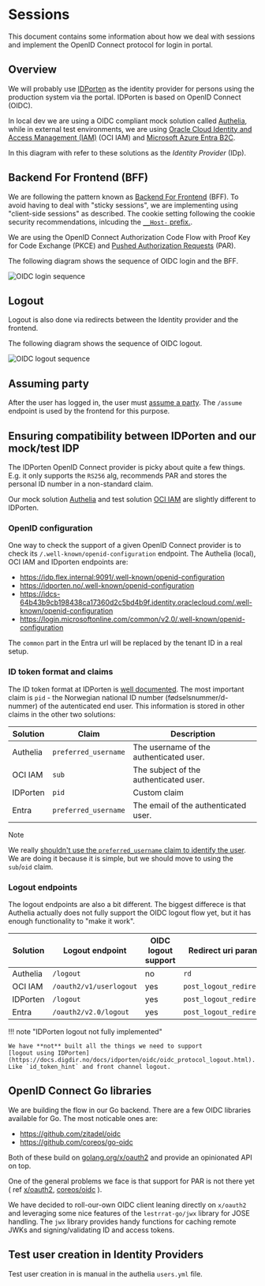 # Sessions

This document contains some information about how we deal with sessions and
implement the OpenID Connect protocol for login in portal.

## Overview

We will probably use
[IDPorten](https://docs.digdir.no/docs/idporten/oidc/oidc_auth_spa) as the
identity provider for persons using the production system via the portal.
IDPorten is based on OpenID Connect (OIDC).

In local dev we are using a OIDC compliant mock solution called
[Authelia](https://www.authelia.com/), while in external test environments, we
are using
[Oracle Cloud Identity and Access Management (IAM)](https://docs.oracle.com/en-us/iaas/Content/Identity/getstarted/identity-domains.htm)
(OCI IAM) and [Microsoft Azure Entra B2C](https://learn.microsoft.com/nb-no/entra/identity-platform/v2-protocols-oidc#fetch-the-openid-configuration-document).

In this diagram with refer to these solutions as the _Identity Provider_ (IDp).

## Backend For Frontend (BFF)

We are following the pattern known as
[Backend For Frontend](https://datatracker.ietf.org/doc/html/draft-ietf-oauth-browser-based-apps#name-backend-for-frontend-bff)
(BFF). To avoid having to deal with "sticky sessions", we are implementing using
"client-side sessions" as described. The cookie setting following the cookie
security recommendations, inlcuding the
[`__Host-` prefix.](https://datatracker.ietf.org/doc/html/draft-ietf-httpbis-rfc6265bis-19#name-the-__host-prefix).

We are using the OpenID Connect Authorization Code Flow with Proof Key for Code
Exchange (PKCE) and
[Pushed Authorization Requests](https://datatracker.ietf.org/doc/html/draft-ietf-oauth-par-06)
(PAR).

The following diagram shows the sequence of OIDC login and the BFF.

![OIDC login sequence](diagrams/oidc_login_sequence.png)

## Logout

Logout is also done via redirects between the Identity provider and the frontend.

The following diagram shows the sequence of OIDC logout.

![OIDC logout sequence](diagrams/oidc_logout_sequence.png)

## Assuming party

After the user has logged in, the user must
[assume a party](../docs/technical/auth.md#assuming-party). The `/assume`
endpoint is used by the frontend for this purpose.

## Ensuring compatibility between IDPorten and our mock/test IDP

The IDPorten OpenID Connect provider is picky about quite a few things. E.g. it
only supports the `RS256` alg, recommends PAR and stores the personal ID number
in a non-standard claim.

Our mock solution [Authelia](https://www.authelia.com/) and test solution
[OCI IAM](https://docs.oracle.com/en-us/iaas/Content/Identity/getstarted/identity-domains.htm)
are slightly different to IDPorten.

### OpenID configuration

One way to check the support of a given OpenID Connect provider is to check its
`/.well-known/openid-configuration` endpoint. The Authelia (local), OCI IAM and
IDporten endpoints are:

<!-- markdownlint-disable no-bare-urls -->
* https://idp.flex.internal:9091/.well-known/openid-configuration
* https://idporten.no/.well-known/openid-configuration
* https://idcs-64b43b9cb198438ca17360d2c5bd4b9f.identity.oraclecloud.com/.well-known/openid-configuration
* https://login.microsoftonline.com/common/v2.0/.well-known/openid-configuration

The `common` part in the Entra url will be replaced by the tenant ID in a real
setup.

### ID token format and claims

The ID token format at IDPorten is
[well documented](https://docs.digdir.no/docs/idporten/oidc/oidc_protocol_id_token).
The most important claim is `pid` - the Norwegian national ID number
(fødselsnummer/d-nummer) of the autenticated end user. This information is
stored in other claims in the other two solutions:

| Solution | Claim                | Description                             |
|----------|----------------------|-----------------------------------------|
| Authelia | `preferred_username` | The username of the authenticated user. |
| OCI IAM  | `sub`                | The subject of the authenticated user.  |
| IDPorten | `pid`                | Custom claim                            |
| Entra    | `preferred_username` | The email of the authenticated user.    |

> [!NOTE]
>
> We really
> [shouldn't use the `preferred_username` claim to identify the user](https://learn.microsoft.com/nb-no/entra/identity-platform/id-token-claims-reference#use-claims-to-reliably-identify-a-user).
> We are doing it because it is simple, but we should move to using the
> `sub`/`oid` claim.

### Logout endpoints

The logout endpoints are also a bit different. The biggest differece is that
Authelia actually does not fully support the OIDC logout flow yet, but it has
enough functionality to "make it work".

| Solution | Logout endpoint         | OIDC logout support | Redirect uri parameter     |
|----------|-------------------------|---------------------|----------------------------|
| Authelia | `/logout`               | no                  | `rd`                       |
| OCI IAM  | `/oauth2/v1/userlogout` | yes                 | `post_logout_redirect_uri` |
| IDPorten | `/logout`               | yes                 | `post_logout_redirect_uri` |
| Entra    | `/oauth2/v2.0/logout`   | yes                 | `post_logout_redirect_uri` |

!!! note "IDPorten logout not fully implemented"

    We have **not** built all the things we need to support
    [logout using IDPorten](https://docs.digdir.no/docs/idporten/oidc/oidc_protocol_logout.html).
    Like `id_token_hint` and front channel logout.

## OpenID Connect Go libraries

We are building the flow in our Go backend. There are a few OIDC libraries
available for Go. The most noticable ones are:

* https://github.com/zitadel/oidc
* https://github.com/coreos/go-oidc

Both of these build on
[golang.org/x/oauth2](https://pkg.go.dev/golang.org/x/oauth2) and provide an
opinionated API on top.

One of the general problems we face is that support for PAR is not there yet ( ref
[x/oauth2](https://github.com/golang/go/issues/65956),
[coreos/oidc](https://github.com/coreos/go-oidc/issues/409)
).

We have decided to roll-our-own OIDC client leaning directly on `x/oauth2` and
leveraging some nice features of the `lestrrat-go/jwx` library for JOSE
handling. The `jwx` library provides handy functions for caching remote JWKs and
signing/validating ID and access tokens.

## Test user creation in Identity Providers

Test user creation in is manual in the authelia `users.yml` file.
